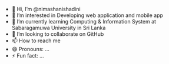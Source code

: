 - 👋 Hi, I’m @nimashanishadini
- 👀 I’m interested in Developing web application and mobile app
- 🌱 I’m currently learning Computing & Information System at Sabaragamuwa University in Sri Lanka 
- 💞️ I’m looking to collaborate on GitHub
- 📫 How to reach me 
- 😄 Pronouns: ...
- ⚡ Fun fact: ...

<!---
nimashanishadini/nimashanishadini is a ✨ special ✨ repository because its `README.md` (this file) appears on your GitHub profile.
You can click the Preview link to take a look at your changes.
--->
